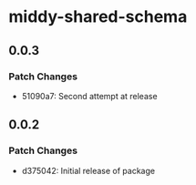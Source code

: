 # middy-shared-schema

## 0.0.3

### Patch Changes

- 51090a7: Second attempt at release

## 0.0.2

### Patch Changes

- d375042: Initial release of package

